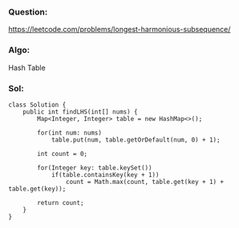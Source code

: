 ### Question:
https://leetcode.com/problems/longest-harmonious-subsequence/

### Algo:
Hash Table

### Sol:
```
class Solution {
    public int findLHS(int[] nums) {
        Map<Integer, Integer> table = new HashMap<>();
        
        for(int num: nums)
            table.put(num, table.getOrDefault(num, 0) + 1);
        
        int count = 0;

        for(Integer key: table.keySet())
            if(table.containsKey(key + 1))
                count = Math.max(count, table.get(key + 1) + table.get(key));
        
        return count;
    }
}
```
